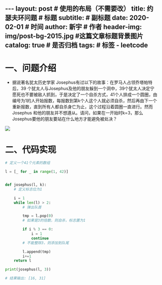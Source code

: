 \---
layout:     post                    # 使用的布局（不需要改）
title:      约瑟夫环问题	        # 标题 
subtitle:     	# 副标题
date:       2020-02-01              # 时间
author:     新宇                     # 作者
header-img: img/post-bg-2015.jpg    #这篇文章标题背景图片
catalog: true                       # 是否归档
tags:                               # 标签
    - leetcode
---
# 一、问题介绍
- 据说著名犹太历史学家 Josephus有过以下的故事：在罗马人占领乔塔帕特后，39 个犹太人与Josephus及他的朋友躲到一个洞中，39个犹太人决定宁愿死也不要被敌人抓到，于是决定了一个自杀方式，41个人排成一个圆圈，由编号为1的人开始报数，每报数到第k个人这个人就必须自杀，然后再由下一个重新报数，直到所有人都自杀身亡为止，这个过程沿着圆圈一直进行。然而Josephus 和他的朋友并不想遵从。请问，如果在一开始时k=3，那么Josephus要他的朋友要站在什么地方才能避免被处决？

![](https://tva1.sinaimg.cn/large/008i3skNly1gq7pwoojkyj30et0ao769.jpg)


# 二、代码实现
```python
# 定义一个41个元素的数组

l = [_ for _ in range(1, 42)]


def josephus(l, k):
	# 定义标志位为1

    i = 1
    while len(l) > 2:
    	# 弹出队首

        tmp = l.pop(0)
        # 如果是3的倍数，则自杀，标志置为1

        if i % 3 == 0:
            i = 1
            continue
        # 不能整除3，则添加到队尾

        l.append(tmp)
        i+=1
    return l

print(josephus(l, 3))

# 结果输出: [16, 31]
```